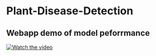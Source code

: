 # Plant-Disease-Detection

## Webapp demo of model peforrmance

[![Watch the video](https://img.youtube.com/vi/y9rQaH4u32I/hqdefault.jpg)](https://www.youtube.com/embed/y9rQaH4u32I)
